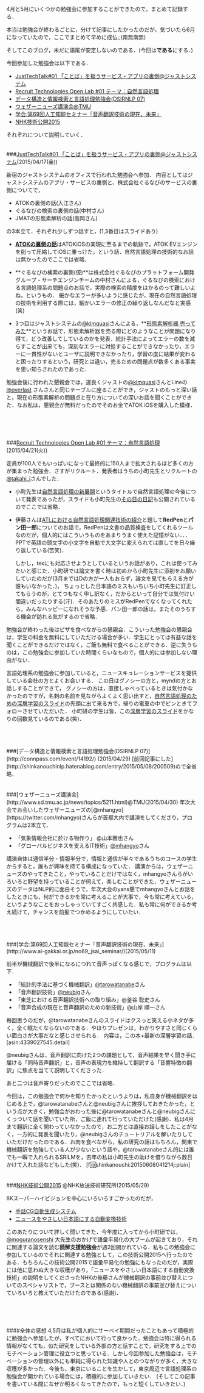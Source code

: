 4月と5月にいくつかの勉強会に参加することができたので，まとめて記録する．

本当は勉強会が終わるごとに，分けて記事にしたかったのだが，気づいたら6月になっていたので，ここでまとめて早めに成仏;;(南無南無)

そしてこのブログ，未だに語尾が安定しないのである．(今回は**である**にする．)

今回参加した勉強会は以下である．

- [JustTechTalk#01 「ことば」を扱うサービス・アプリの裏側@ジャストシステム](https://justsystems.doorkeeper.jp/events/21713)
- [Recruit Technologies Open Lab #01 テーマ：自然言語処理](https://atnd.org/events/64383)
- [データ構造と情報検索と言語処理勉強会(DSIRNLP 07)](http://connpass.com/event/14192/)
- [ウェザーニューズ講演会@TMU](http://www.sd.tmu.ac.jp/news/topics/5211.html)
- [学会:第69回人工知能セミナー「音声翻訳技術の現在、未来」](http://www.ai-gakkai.or.jp/no69_jsai_seminar/)
- [NHK技術公開2015](http://www.nhk.or.jp/strl/open2015/) 

それぞれについて説明していく．
<br>
<br>


###[JustTechTalk#01 「ことば」を扱うサービス・アプリの裏側@ジャストシステム](https://justsystems.doorkeeper.jp/events/21713)(2015/04/17(金))

新宿のジャストシステムのオフィスで行われた勉強会へ参加．
内容としてはジャストシステムのアプリ・サービスの裏側と、株式会社ぐるなびのサービスの裏側についてで，

- ATOKの裏側の話(入江さん)
- ぐるなびの検索の裏側の話(中村さん)
- JMATの形態素解析の話(高岡さん)

の3本立て．それぞれ少しずつ話すと，(1,3番目はスライドあり)

- [**ATOKの裏側の話**](http://www.slideshare.net/JSUXDesign/shaping-up)はATOKiOSの実現に至るまでの軌跡で，ATOK EVエンジンを削って圧縮してiOSに乗っけた，という話．自然言語処理の技術的なお話は無かったのでここでは省略．


- **ぐるなびの検索の裏側(仮)**は株式会社ぐるなびのプラットフォーム開発グループ・サーチエンジンチームの中村さんによる，ぐるなびの検索における言語処理系の問題点のお話で，実際の検索の精度をはかるのって難しいよね，というもの．
細かなエラーが多いように感じたが，現在の自然言語処理の技術を利用する際には，細かいエラーの修正の繰り返しなんだなと実感(笑)


- 3つ目はジャストシステムの[@klmquasi](https://twitter.com/klmquasi)さんによる，**[形態素解析器 売ってみた](http://www.slideshare.net/JSUXDesign/jtt1)**というお話で，形態素解析器を売る際にどのようなことが問題になり得て，どう改善してしているのかを発表．統計手法によってエラーの数を減らすことが出来ても，深刻なエラーに対処することができなかったり，エラーに一貫性がないとユーザに説明できなかったり，学習の度に結果が変わると困ったりするという，研究とは違い，売るための問題点が数多くある事実を思い知らされたのであった．

勉強会後に行われた懇親会では，運良くジャストの[@klmquasi](https://twitter.com/klmquasi)さんとLineの[@overlast](https://twitter.com/overlast) さんさんと同じテーブルに座ることができ，ジャストのもっと深い話と，現在の形態素解析の問題点と在り方についての深いお話を聞くことができた．なお私は，懇親会が無料だったのでそのお金でATOK iOSを購入した模様．


<br>
<br>
<br>




###[Recruit Technologies Open Lab #01 テーマ：自然言語処理](https://atnd.org/events/64383)(2015/04/21(火))

定員が100人でもいっぱいになって最終的に150人まで拡大されるほど多くの方が集まった勉強会．さすがリクルート．発表者はうちの小町先生とリクルートの[@takahi_i](https://twitter.com/takahi_i)さんでした．

- 小町先生は[自然言語処理の新展開](http://www.slideshare.net/mamoruk/recruit-technologies-open-lab-2015)というタイトルで自然言語処理の今後について発表であったが，スライドも小町先生の[その日の日記](http://d.hatena.ne.jp/mamoruk/20150421/p1)も公開されているのでここでは省略．

- 伊藤さんは[ATLにおける自然言語処理関連技術の紹介](http://www.slideshare.net/recruitcojp/openlab-nlp-2015)と題して**RedPen**と**パン田一郎**についてのお話で，RedPenは文書の品質検査をしてくれるツールなのだが，個人的にはこういうものをあまりうまく使えた記憶がない．．．PPTで英語の頭文字の小文字を自動で大文字に変えられては直してを日々繰り返している(苦笑)．

	しかし，texにも対応させようとしているというお話があり，これは使ってみたいと感じた．小町研では論文を書く時は初めから小町先生に添削をお願いしていたのだが(3月まではDの方が一人もおらず，論文を見てもらえる方が誰もいなかった．)，
ちょっとした日本語のミスもいちいち小町先生に訂正してもらうのが，とてつもなく申し訳なく，だからといって自分では気付けい間違いだったりする(汗)．そのあたりのミスがRedPenでなくなってくれたら，みんなハッピーになれそうな予感．パン田一郎の話は，またそのうちする機会が訪れる気がするので省略．

勉強会が終わった後はピザを食べながらの懇親会．こういった勉強会の懇親会は，学生の料金を無料にしていただける場合が多い．学生にとっては有益な話を聞くことができるだけではなく，ご飯も無料で食べることができる．逆に失うものは，この勉強会に参加していた時間くらいなもので，個人的には参加しない理由がない．

言語処理系の勉強会に参加していると，ニュースキュレーションサービスを提供している会社の方とよくお会いする．
この日はグノシーの方と，myndの方とお話しすることができて，
グノシーの方は，直接しゃべっているときは気付かなかったのですが，名刺の名前を見ながらよくよく思い出すと，[自然言語処理のための深層学習のスライド](http://www.slideshare.net/yutakikuchi927/deep-learning-26647407)の先頭に出て来る方で，帰りの電車の中でピンときてフォローさせていただいた．
小町研の学生は皆，この[深層学習のスライド](http://www.slideshare.net/yutakikuchi927/deep-learning-26647407)をかなりの回数見ているのである(笑)．


<br>
<br>
<br>
###[データ構造と情報検索と言語処理勉強会(DSIRNLP 07)](http://connpass.com/event/14192/) (2015/04/29)
[前回記事にした](http://shinkanouchinlp.hatenablog.com/entry/2015/05/08/200509)ので全省略．

<br>
<br>
<br>
###[ウェザーニューズ講演会](http://www.sd.tmu.ac.jp/news/topics/5211.html)@TMU(2015/04/30)
年次大会でお会いしたウェザーニューズの[@mhangyo](https://twitter.com/mhangyo)さんらが首都大内で講演をしてくださり，プログラムは2本立て．

- 「気象情報会社に於ける物作り」 @山本雅也さん
- 「グローバルビジネスを支えるIT技術」[@mhangyo](https://twitter.com/mhangyo)さん

講演自体は通信半分・情報半分で，情報と通信が半々であるうちのコースの学生からすると，誰もが興味を持てる構成になっていた．
講演からは，ウェザーニューズのやってきたこと，やっていることだけではなく，mhangyoさんらがいろいろと野望を持っていることが伺えて，楽しむことができた．ウェザーニューズのデータはNLP的に面白そうで，年次大会のyans懇でmhangyoさんとお話をしたときにも，何ができるかを常に考えることが大事で，今も常に考えている，というようなことをおっしゃっていてすごく共感した．私も常に何ができるか考え続けて，チャンスを前髪でつかめるようにしていたい．





<br>
<br>
<br>
###[学会:第69回人工知能セミナー「音声翻訳技術の現在、未来」](http://www.ai-gakkai.or.jp/no69_jsai_seminar/)(2015/05/11)

前半が機械翻訳で後半になるにつれて音声っぽくなる感じで，プログラムは以下．

- 「統計的手法に基づく機械翻訳」[@tarowatanabe](https://twitter.com/tarowatanabe)さん
- 「音声翻訳技術」[@neubig](https://twitter.com/neubig)さん
- 「東芝における音声翻訳技術への取り組み」@釜谷 聡史さん
- 「音声合成の現在と音声翻訳のための新技術」@山岸 順一さん

毎回思うのだが，@tarowatanabeさんのスライドはクスっと笑える小ネタが多く，全く眠たくならないのである．やはりプレゼンは，わかりやすさと同じくらい面白さが大事だなと感じさせられる．
内容は，この本+最新の深層学習の話．
[asin:4339027545:detail]




@neubigさんは，音声翻訳に向けた2つの課題として，音声結果を早く聞き手に届ける「同時音声翻訳」と，音声の表現力を維持して翻訳する「音響特徴の翻訳」に焦点を当てて説明してくださった．

あと二つは音声寄りだったのでここでは省略．

今回は，この勉強会で何かを知りたかったというよりは，私自身が機械翻訳をはじめる上で，@tarowatanabeさんと@neubigさんに挨拶しておきたかった，という点が大きく，勉強会がおわった後に@tarowatanabeさんと@neubigさんにくっついて話を聞いていた所，ご飯に連れて行っていただけた(感謝)．私は4月まで翻訳に全く関わっていなかったので，お二方とは直接お話しをしたことがなく，一方的に発表を聞いたり，@neubigさんのチュートリアルを解いたりしていただけだったのである．お肉を食べながら，私の研究の話はもちろん，関東で機械翻訳を勉強している人が少ないという話や，@tarowatanabeさん的には誰でも一瞬で入れられるSRILMを，去年の私は小町先生の助けを借りながら数日かけて入れた話などもした(笑)．
[f:id:shinkanouchi:20150608041214j:plain]
<br>
<br>
<br>
###[NHK技術公開2015](http://www.nhk.or.jp/strl/open2015/) @NHK放送技術研究所(2015/05/29)

8Kスーパーハイビジョンを中心にいろいろすごかったのだが，

- [手話CG自動生成システム](http://www.nhk.or.jp/strl/open2015/tenji_23.html)
- [ニュースをやさしい日本語にする自動変換技術](http://www.nhk.or.jp/strl/open2015/tenji_24.html)

このあたりについて詳しく聞いてきた．今年度に入ってから小町研では，[@moguranosenshi](https://twitter.com/moguranosenshi) 大先生のおかげで語彙平易化の大ブームが起きており，それに関連する論文を読む**読解支援勉強会**が週2回開かれている．私もこの勉強会に参加しているのでそれに関連する勉強として，この技術公開2015へ行ったのである．もちろんこの技術公開2015で語彙平易化の勉強にもなったのだが，実際には他に思わぬ大きな収穫があり，「ニュースをやさしい日本語にする自動変換技術」の説明をしてくださったNHKの後藤さんが機械翻訳の事前並び替えについてのスペシャリストで，ブースとは関係のない機械翻訳の事前並び替えについていろいろと教えていただけたのである(感謝)．


<br>
<br>
<br>

####全体の感想
4,5月は私が個人的にサーベイ期間だったこともあって積極的に勉強会へ参加したが，すべてにおいて行って良かった．勉強会は特に得られる情報がなくても，似た研究をしている外部の方と話すことで，研究をする上でのモチベーション管理に役立つと思っている．しかし今回参加した勉強会は，モチベーションの管理以外にも単純に得られた知識や人とのつながりが多く，大きな収穫が多かった．今後も，東京にいることを生かして，東京周辺で言語処理系の勉強会が開かれている場合には，積極的に参加していきたい．
(そしてこの記事を書いている間になぜか明るくなってきたので，もっと短くしていきたい．)
